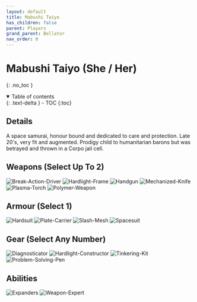 ```yaml
---
layout: default
title: Mabushi Taiyo
has_children: false
parent: Players
grand_parent: Bellator
nav_order: 0
---
```

# Mabushi Taiyo (She / Her)
{: .no_toc }

<details open markdown="block">
  <summary>
    Table of contents
  </summary>
  {: .text-delta }
- TOC
{:toc}
</details>


## Details
A space samurai, honour bound and dedicated to care and protection. Late 20's, very fit and augmented. Prodigy child to humanitarian barons but was betrayed and thrown in a Corpo jail cell. 

## Weapons (Select Up To 2)
![Break-Action-Driver](Game/Blocks/Break-Action-Driver)
![Hardlight-Frame](Game/Blocks/Hardlight-Frame)
![Handgun](Game/Blocks/Handgun)
![Mechanized-Knife](Game/Blocks/Mechanized-Knife)
![Plasma-Torch](Game/Blocks/Plasma-Torch)
![Polymer-Weapon](Game/Blocks/Polymer-Weapon)

## Armour (Select 1)
![Hardsuit](Game/Blocks/Hardsuit)
![Plate-Carrier](Game/Blocks/Plate-Carrier)
![Slash-Mesh](Game/Blocks/Slash-Mesh)
![Spacesuit](Game/Blocks/Spacesuit)

## Gear (Select Any Number)
![Diagnosticator](Game/Blocks/Diagnosticator)
![Hardlight-Constructor](Game/Blocks/Hardlight-Constructor)
![Tinkering-Kit](Game/Blocks/Tinkering-Kit)
![Problem-Solving-Pen](Game/Blocks/Problem-Solving-Pen)

## Abilities
![Expanders](Game/Bellator/Advancements/Expanders)
![Weapon-Expert](Game/Blocks/Weapon-Expert)
